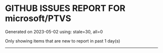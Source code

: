 
# GITHUB ISSUES REPORT FOR microsoft/PTVS


Generated on 2023-05-02 using: stale=30, all=0


Only showing items that are new to report in past 1 day(s)


---
